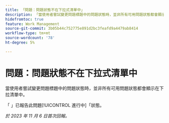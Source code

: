 ```yaml
---
title: 「問題：問題狀態不在下拉式清單中」
description: 「當使用者嘗試變更問題標題中的問題狀態時，並非所有可用問題狀態都會顯示在下拉式清單中。」
hidefromtoc: true
feature: Work Management
source-git-commit: 3b05b44c752775e891d2bc3feafd9a4479ab8414
workflow-type: tm+mt
source-wordcount: '78'
ht-degree: 5%

---
```



# 問題：問題狀態不在下拉式清單中

當使用者嘗試變更問題標題中的問題狀態時，並非所有可用問題狀態都會顯示在下拉清單中。

「 」已報告此問題[!UICONTROL 進行中]「狀態。

_於 2023 年 11 月 6 日首次回報。_
